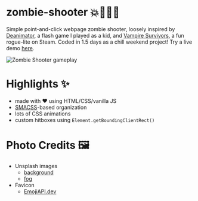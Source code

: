 # zombie-shooter 💥🧟‍♂️🔫

Simple point-and-click webpage zombie shooter, loosely inspired by [Deanimator](https://www.newgrounds.com/portal/view/237765), a flash game I played as a kid, and [Vampire Survivors](https://store.steampowered.com/app/1794680/Vampire_Survivors/), a fun rogue-lite on Steam. Coded in 1.5 days as a chill weekend project! Try a live demo [here](https://htmlpreview.github.io/?https://github.com/chris-p-schneider/zombie-shooter/blob/main/demo/demo.html).

![Zombie Shooter gameplay](https://github.com/chris-p-schneider/zombie-shooter/blob/main/img/documentation/zombie-shooter-gameplay.gif)

# Highlights ✨
* made with ♥ using HTML/CSS/vanilla JS
* [SMACSS](http://smacss.com/book/categorizing/)-based organization
* lots of CSS animations
* custom hitboxes using `Element.getBoundingClientRect()`

# Photo Credits 🖼
* Unsplash images
	- [background](https://unsplash.com/photos/OG8L9s1bYKc)
	- [fog](https://unsplash.com/photos/PS9eBTGbg70)
* Favicon
	- [EmojiAPI.dev](https://emojiapi.dev/)
